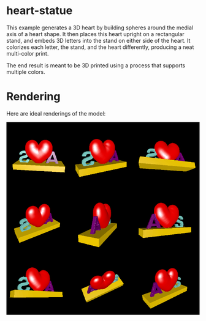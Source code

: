 # heart-statue

This example generates a 3D heart by building spheres around the medial axis of a heart shape. It then places this heart upright on a rectangular stand, and embeds 3D letters into the stand on either side of the heart. It colorizes each letter, the stand, and the heart differently, producing a neat multi-color print.

The end result is meant to be 3D printed using a process that supports multiple colors.

# Rendering

Here are ideal renderings of the model:

![Renderings](rendering.png)
